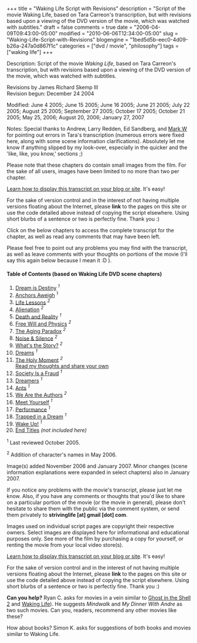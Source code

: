 +++
title = "Waking Life Script with Revisions"
description = "Script of the movie Waking Life, based on Tara Carreon's transcription, but with revisions based upon a viewing of the DVD version of the movie, which was watched with subtitles."
draft = false
comments = true
date = "2006-04-09T09:43:00-05:00"
modified = "2010-06-06T12:34:00-05:00"
slug = "Waking-Life-Script-with-Revisions"
blogengine = "1bed5d5b-eec0-4d09-b26a-247a0d867f1c"
categories = ["dvd / movie", "philosophy"]
tags = ["waking life"]
+++

<div class="WPArticleInfo">
<p>
Description: Script of the movie <em>Waking Life</em>, based on Tara Carreon&#39;s transcription, but with revisions based upon a viewing of the DVD version of the movie, which was watched with subtitles. 
</p>
<p>
Revisions by James Richard Skemp III<br />
Revision begun: December 24 2004 
</p>
<p>
Modified: June 4 2005; June 15 2005; June 16 2005; June 21 2005; July 22 2005; August 25 2005; September 27 2005; October 17 2005; October 21 2005; May 25, 2006; August 20, 2006; January 27, 2007 
</p>
<p>
Notes: Special thanks to Andrew, Larry Redden, Ed Sandberg, and <a rel="nofollow" href="http://slalom-speaking.blogspot.com/">Mark W</a> for pointing out errors in Tara&#39;s transcription (numerous errors were fixed here, along with some scene information clarifications). Absolutely let me know if anything slipped by my look-over, especially in the quicker and the &#39;like, like, you know,&#39; sections ;) 
</p>
<div class="note">
<p>
Please note that these chapters do contain small images from the film. For the sake of all users, images have been limited to no more than two per chapter. 
</p>
<p>
<a href="/words/post/Display-parts-of-the-Waking-Life-Transcript-on-your-site.aspx">Learn how to display this transcript on your blog or site</a>. It&#39;s easy!
</p>
<p>
For the sake of version control and in the interest of not having multiple versions floating about the Internet, please <strong>link</strong> to the pages on this site or use the code detailed above instead of copying the script elsewhere. Using short blurbs of a sentence or two is perfectly fine. Thank you :) 
</p>
</div>
</div>
<!--more-->
<p>
Click on the below chapters to access the complete transcript for the chapter, as well as read any comments that may have been left. 
</p>
<p>
Please feel free to point out any problems you may find with the transcript, as well as leave comments with your thoughts on portions of the movie (I&#39;ll say this again below because I mean it :D ). 
</p>
<h4>Table of Contents (based on Waking Life DVD scene chapters)</h4>
<ol>
	<li><a href="/waking-life-transcript-with-revisions/01/">Dream is Destiny</a> <sup><em>1</em></sup></li>
	<li><a href="/waking-life-transcript-with-revisions/02/">Anchors Aweigh</a> <sup><em>1</em></sup></li>
	<li><a href="/waking-life-transcript-with-revisions/03/">Life Lessons</a> <sup><em>2</em></sup></li>
	<li><a href="/waking-life-transcript-with-revisions/04/">Alienation</a> <sup><em>2</em></sup></li>
	<li><a href="/waking-life-transcript-with-revisions/05/">Death and Reality</a> <sup><em>1</em></sup></li>
	<li><a href="/waking-life-transcript-with-revisions/06/">Free Will and Physics</a> <sup><em>2</em></sup></li>
	<li><a href="/waking-life-transcript-with-revisions/07/">The Aging Paradox</a> <sup><em>2</em></sup></li>
	<li><a href="/waking-life-transcript-with-revisions/08/">Noise &amp; Silence</a> <sup><em>2</em></sup></li>
	<li><a href="/waking-life-transcript-with-revisions/09/">What&#39;s the Story?</a> <sup><em>2</em></sup></li>
	<li><a href="/waking-life-transcript-with-revisions/10/">Dreams</a> <sup><em>1</em></sup></li>
	<li><a href="/waking-life-transcript-with-revisions/11/">The Holy Moment</a> <sup><em>2</em></sup><br />
	<a href="/words/post/Thoughts-and-comments-on-Waking-Life-The-Holy-Moment.aspx">Read my thoughts and share your own</a></li>
	<li><a href="/waking-life-transcript-with-revisions/12/">Society Is a Fraud</a> <sup><em>1</em></sup></li>
	<li><a href="/waking-life-transcript-with-revisions/13/">Dreamers</a> <sup><em>1</em></sup></li>
	<li><a href="/waking-life-transcript-with-revisions/14/">Ants</a> <sup><em>1</em></sup></li>
	<li><a href="/waking-life-transcript-with-revisions/15/">We Are the Authors</a> <sup><em>2</em></sup></li>
	<li><a href="/waking-life-transcript-with-revisions/16/">Meet Yourself</a> <sup><em>1</em></sup></li>
	<li><a href="/waking-life-transcript-with-revisions/17/">Performance</a> <sup><em>1</em></sup></li>
	<li><a href="/waking-life-transcript-with-revisions/18/">Trapped in a Dream</a> <sup><em>1</em></sup></li>
	<li><a href="/waking-life-transcript-with-revisions/19/">Wake Up!</a> <sup><em>1</em></sup></li>
	<li><a href="/waking-life-transcript-with-revisions/20/">End Titles</a> <em>(not included here)</em></li>
</ol>
<p>
<sup>1</sup> Last reviewed October 2005. 
</p>
<p>
<sup>2</sup> Addition of character&#39;s names in May 2006. 
</p>
<p>
Image(s) added November 2006 and January 2007. Minor changes (scene information explanations were expanded in select chapters) also in January 2007. 
</p>
<p>
If you notice any problems with the movie&#39;s transcript, please just let me know. Also, if you have any comments or thoughts that you&#39;d like to share on a particular portion of the movie (or the movie in general), please don&#39;t hesitate to share them with the public via the comment system, or send them privately to <strong>strivinglife [at] gmail [dot] com</strong>. 
</p>
<p>
Images used on individual script pages are copyright their respective owners. Select images are displayed here for informational and educational purposes only. See more of the film by purchasing a copy for yourself, or renting the movie from your local video store(s). 
</p>
<div class="tip">
<p>
<a href="/words/post/Display-parts-of-the-Waking-Life-Transcript-on-your-site.aspx">Learn how to display this transcript on your blog or site</a>. It&#39;s easy!
</p>
<p>
For the sake of version control and in the interest of not having multiple versions floating about the Internet, please <strong>link</strong> to the pages on this site or use the code detailed above instead of copying the script elsewhere. Using short blurbs of a sentence or two is perfectly fine. Thank you :) 
</p>
</div>
<div class="note">
<p>
<strong>Can you help?</strong> Ryan C. asks for movies in a vein similar to <a href="/ghost-in-the-shell-2-innocence-script/">Ghost in the Shell 2</a> and <a href="https://wakinglifemovie.net/">Waking Life</a>). He suggests <cite>Mindwalk</cite> and <cite>My Dinner With Andre</cite> as two such movies. Can you, readers, recommend any other movies like these? 
</p>
<p>
How about books? Simon K. asks for suggestions of both books and movies similar to Waking Life. 
</p>
</div>

